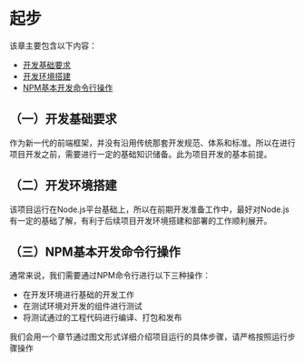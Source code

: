 # 起步

该章主要包含以下内容：

- [开发基础要求](Article-1_1.md)
- [开发环境搭建](Article-1_2.md)
- [NPM基本开发命令行操作](Article-1_3.md)

## （一）开发基础要求

作为新一代的前端框架，并没有沿用传统那套开发规范、体系和标准。所以在进行项目开发之前，需要进行一定的基础知识储备。此为项目开发的基本前提。

## （二）开发环境搭建

该项目运行在Node.js平台基础上，所以在前期开发准备工作中，最好对Node.js有一定的基础了解，有利于后续项目开发环境搭建和部署的工作顺利展开。

## （三）NPM基本开发命令行操作

通常来说，我们需要通过NPM命令行进行以下三种操作：

- 在开发环境进行基础的开发工作
- 在测试环境对开发的组件进行测试
- 将测试通过的工程代码进行编译、打包和发布

我们会用一个章节通过图文形式详细介绍项目运行的具体步骤，请严格按照运行步骤操作